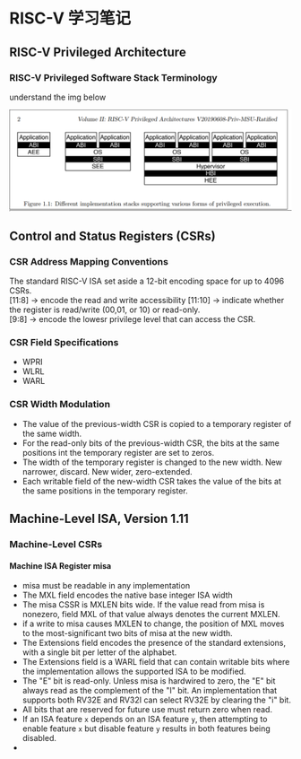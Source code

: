 # RISC-V 学习笔记
## RISC-V Privileged Architecture

### RISC-V Privileged Software Stack Terminology
understand the img below

![Stack Terminology](./img/scrot_22.png)  

## Control and Status Registers (CSRs)

### CSR Address Mapping Conventions
The standard RISC-V ISA set aside a 12-bit encoding space for up to 4096 CSRs.  
[11:8] -> encode the read and write accessibility
[11:10] -> indicate whether the register is read/write (00,01, or 10) or read-only.  
[9:8] -> encode the lowesr privilege level that can access the CSR.  

### CSR Field Specifications
+ WPRI
+ WLRL
+ WARL

### CSR Width Modulation

+ The value of the previous-width CSR is copied to a temporary register of the same width.
+ For the read-only bits of the previous-width CSR, the bits at the same positions int the temporary register are set to zeros.
+ The width of the temporary register is changed to the new width. New narrower, discard. New wider, zero-extended.
+ Each writable field of the new-width CSR takes the value of the bits at the same positions in the temporary register.

## Machine-Level ISA, Version 1.11

### Machine-Level CSRs

#### Machine ISA Register misa
+ misa must be readable in any implementation
+ The MXL field encodes the native base integer ISA width
+ The misa CSSR is MXLEN bits wide. If the value read from misa is nonezero, field MXL of that value always denotes the current MXLEN.
+ if a write to misa causes MXLEN to change, the position of MXL moves to the most-significant two bits of misa at the new width.
+ The Extensions field encodes the presence of the standard extensions, with a single bit per letter of the alphabet.
+ The Extensions field is a WARL field that can contain writable bits where the implementation allows the supported ISA to be modified.
+ The "E" bit is read-only. Unless misa is hardwired to zero, the "E" bit always read as the complement of the "I" bit. An implementation that supports both RV32E and RV32I can select RV32E by clearing the "i" bit.
+ All bits that are reserved for future use must return zero when read.
+ If an ISA feature `x` depends on an ISA feature `y`, then attempting to enable feature `x` but disable feature `y` results in both features being disabled.
+ 





